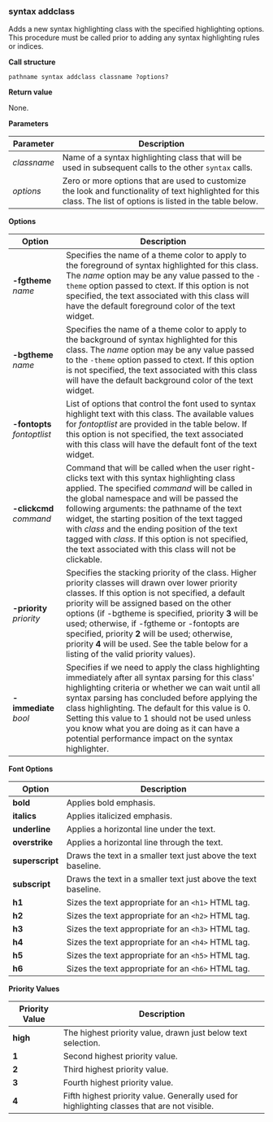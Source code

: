 ### syntax addclass

Adds a new syntax highlighting class with the specified highlighting options. This procedure must be called prior to adding any syntax highlighting rules or indices.

**Call structure**

`pathname syntax addclass classname ?options?`

**Return value**

None.

**Parameters**

| Parameter | Description |
| - | - |
| _classname_ | Name of a syntax highlighting class that will be used in subsequent calls to the other `syntax` calls. |
| _options_ | Zero or more options that are used to customize the look and functionality of text highlighted for this class. The list of options is listed in the table below. |

**Options**

| Option | Description |
| - | - |
| **-fgtheme** _name_ | Specifies the name of a theme color to apply to the foreground of syntax highlighted for this class. The _name_ option may be any value passed to the `-theme` option passed to ctext. If this option is not specified, the text associated with this class will have the default foreground color of the text widget. |
| **-bgtheme** _name_ | Specifies the name of a theme color to apply to the background of syntax highlighted for this class. The _name_ option may be any value passed to the `-theme` option passed to ctext. If this option is not specified, the text associated with this class will have the default background color of the text widget. |
| **-fontopts** _fontoptlist_ | List of options that control the font used to syntax highlight text with this class. The available values for _fontoptlist_ are provided in the table below. If this option is not specified, the text associated with this class will have the default font of the text widget. |
| **-clickcmd** _command_ | Command that will be called when the user right-clicks text with this syntax highlighting class applied. The specified _command_ will be called in the global namespace and will be passed the following arguments: the pathname of the text widget, the starting position of the text tagged with _class_ and the ending position of the text tagged with _class_. If this option is not specified, the text associated with this class will not be clickable. |
| **-priority** _priority_ | Specifies the stacking priority of the class. Higher priority classes will drawn over lower priority classes. If this option is not specified, a default priority will be assigned based on the other options (if -bgtheme is specified, priority **3** will be used; otherwise, if -fgtheme or -fontopts are specified, priority **2** will be used; otherwise, priority **4** will be used. See the table below for a listing of the valid priority values).
| **-immediate** _bool_ | Specifies if we need to apply the class highlighting immediately after all syntax parsing for this class' highlighting criteria or whether we can wait until all syntax parsing has concluded before applying the class highlighting. The default for this value is 0. Setting this value to 1 should not be used unless you know what you are doing as it can have a potential performance impact on the syntax highlighter. |

**Font Options**

| Option | Description |
| - | - |
| **bold** | Applies bold emphasis. |
| **italics** | Applies italicized emphasis. |
| **underline** | Applies a horizontal line under the text. |
| **overstrike** | Applies a horizontal line through the text. |
| **superscript** | Draws the text in a smaller text just above the text baseline. |
| **subscript** | Draws the text in a smaller text just above the text baseline. |
| **h1** | Sizes the text appropriate for an `<h1>` HTML tag. |
| **h2** | Sizes the text appropriate for an `<h2>` HTML tag. |
| **h3** | Sizes the text appropriate for an `<h3>` HTML tag. |
| **h4** | Sizes the text appropriate for an `<h4>` HTML tag. |
| **h5** | Sizes the text appropriate for an `<h5>` HTML tag. |
| **h6** | Sizes the text appropriate for an `<h6>` HTML tag. |

**Priority Values**

| Priority Value | Description |
| - | - |
| **high** | The highest priority value, drawn just below text selection. |
| **1** | Second highest priority value. |
| **2** | Third highest priority value. |
| **3** | Fourth highest priority value. |
| **4** | Fifth highest priority value. Generally used for highlighting classes that are not visible. 

